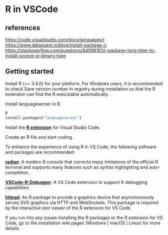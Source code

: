 # R in VSCode

## references

<https://code.visualstudio.com/docs/languages/r>
<https://www.dataquest.io/blog/install-package-r/>
<https://stackoverflow.com/questions/64096161/r-package-long-time-to-install-source-or-binary-type>

## Getting started

Install R (>= 3.4.0) for your platform. For Windows users, it is recommended to check Save version number in registry during installation so that the R extension can find the R executable automatically.

Install languageserver in R.

```bash
R
install.packages("languageserver")
```

Install the **[R extension](https://marketplace.visualstudio.com/items?itemName=REditorSupport.r)** for Visual Studio Code.

Create an R file and start coding.

To enhance the experience of using R in VS Code, the following software and packages are recommended:

**[radian](https://github.com/randy3k/radian)**: A modern R console that corrects many limitations of the official R terminal and supports many features such as syntax highlighting and auto-completion.

**[VSCode-R-Debugger](https://github.com/ManuelHentschel/VSCode-R-Debugger)**: A VS Code extension to support R debugging capabilities.

**[httpgd](https://github.com/nx10/httpgd)**: An R package to provide a graphics device that asynchronously serves SVG graphics via HTTP and WebSockets. This package is required by the interactive plot viewer of the R extension for VS Code.

If you run into any issues installing the R packages or the R extension for VS Code, go to the installation wiki pages (Windows | macOS | Linux) for more details.
